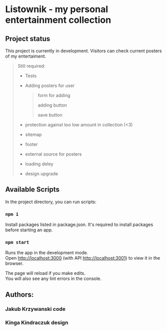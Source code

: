# Listownik - my personal entertainment collection

## Project status

This project is currently in development. Visitors can check current posters of my entertaiment.

> Still required:
>
> - Tests
>
> - Adding posters for user
>
>   > form for adding
>   >
>   > adding button
>   >
>   > save button
>
> - protection against too low amount in collection (<3)
>
> - sitemap
>
> - footer
>
> - external source for posters
>
> - loading deley
>
> - design upgrade

## Available Scripts

In the project directory, you can run scripts:

### `npm i`

Install packages listed in package.json.
It's required to install packages before starting an app.

### `npm start`

Runs the app in the development mode.\
Open [http://localhost:3000](http://localhost:3000) (with API [http://localhost:3001](http://localhost:3001)) to view it in the browser.

The page will reload if you make edits.\
You will also see any lint errors in the console.

## Authors:

### Jakub Krzywanski code

### Kinga Kindraczuk design
